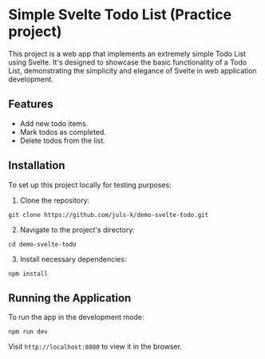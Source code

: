 # Simple Svelte Todo List (Practice project)

This project is a web app that implements an extremely simple Todo List using Svelte.
It's designed to showcase the basic functionality of a Todo List, demonstrating the simplicity and elegance of Svelte in web application development.

## Features
- Add new todo items.
- Mark todos as completed.
- Delete todos from the list.

## Installation
To set up this project locally for testing purposes:

1. Clone the repository:
```
git clone https://github.com/juls-k/demo-svelte-todo.git
```
2. Navigate to the project's directory:
```
cd demo-svelte-todo
```
3. Install necessary dependencies:
```
npm install
```

## Running the Application
To run the app in the development mode:
```
npm run dev
```

Visit `http://localhost:8080` to view it in the browser.